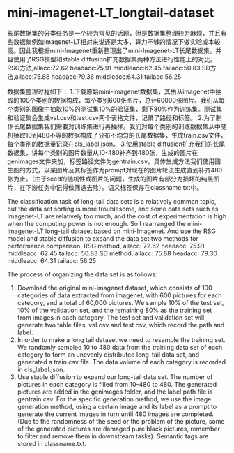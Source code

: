 # mini-imagenet-LT_longtail-dataset
长尾数据集的分类任务是一个较为常见的话题，但是数据集整理较为麻烦，并且有些数据集例如Imagenet-LT相对来说还是太多，算力不够的情况下做实验成本较高。因此我根据mini-Imagenet重新整理出了mini-Imagenet-LT长尾数据集。并且使用了RSG模型和stable diffusion扩充数据集两种方法进行性能上的对比。
RSG方法,allacc:72.62  headacc:75.91  middleacc:62.45  tailacc:50.83
SD方法,allacc:75.88  headacc:79.36  middleacc:64.31  tailacc:56.25

数据集整理过程如下：
1.下载原始mini-imagenet数据集，其由从imagenet中抽取的100个类别的数据构成，每个类别600张图片，总计60000张图片。我们从每个类别的图像中抽取10%的测试集10%的验证集，剩下80%作为训练集。测试集和验证集会生成val.csv和test.csv两个表格文件，记录了路径和标签。
2.为了制作长尾数据集我们需要对训练集进行再抽样。我们对每个类别的训练数据集从中随机抽取10到480不等的数据构成了分布不均匀的长尾数据集，生成train.csv文件，每个类别的数据量记录在cls_label.json。
3.使用stable diffusion扩充我们的长尾数据集，讲每个类别的图片数量从10-480补齐到480张，生成的图片在genimages文件夹加，标签路径文件为gentrain.csv。具体生成方法我们使用图生图的方式，以某图片及其标签作为prompt对现在的图片轮流生成直到补齐480张为止。（由于seed的随机性或图片的问题，生成的图片有部分为损坏的纯黑图片，在下游任务中记得做筛选去除）。语义标签保存在classname.txt中。


The classification task of long-tail data sets is a relatively common topic, but the data set sorting is more troublesome, and some data sets such as Imagenet-LT are relatively too much, and the cost of experimentation is high when the computing power is not enough. So I rearranged the mini-Imagenet-LT long-tail dataset based on mini-Imagenet. And use the RSG model and stable diffusion to expand the data set two methods for performance comparison.
RSG method, allacc: 72.62 headacc: 75.91 middleacc: 62.45 tailacc: 50.83
SD method, allacc: 75.88 headacc: 79.36 middleacc: 64.31 tailacc: 56.25

The process of organizing the data set is as follows:
1. Download the original mini-imagenet dataset, which consists of 100 categories of data extracted from imagenet, with 600 pictures for each category, and a total of 60,000 pictures. We sample 10% of the test set, 10% of the validation set, and the remaining 80% as the training set from images in each category. The test set and validation set will generate two table files, val.csv and test.csv, which record the path and label.
2. In order to make a long tail dataset we need to resample the training set. We randomly sampled 10 to 480 data from the training data set of each category to form an unevenly distributed long-tail data set, and generated a train.csv file. The data volume of each category is recorded in cls_label.json.
3. Use stable diffusion to expand our long-tail data set. The number of pictures in each category is filled from 10-480 to 480. The generated pictures are added in the genimages folder, and the label path file is gentrain.csv. For the specific generation method, we use the image generation method, using a certain image and its label as a prompt to generate the current images in turn until 480 images are completed. (Due to the randomness of the seed or the problem of the picture, some of the generated pictures are damaged pure black pictures, remember to filter and remove them in downstream tasks). Semantic tags are stored in classname.txt.
